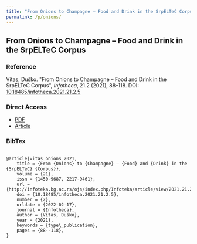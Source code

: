 ```yaml
---
title: "From Onions to Champagne – Food and Drink in the SrpELTeC Corpus"
permalink: /p/onions/
---
```


<meta name="citation_title" content="From Onions to Champagne – Food and Drink in the SrpELTeC Corpus">
<meta name="citation_author" content="Vitas Duško">
<meta name="citation_publication_date" content="2021">
<meta name="citation_journal_name" content="Infotheca - Journal for Digital Humanities">
<meta name="citattion_journal_issue" content="21.2">

## From Onions to Champagne – Food and Drink in the SrpELTeC Corpus

### Reference

Vitas, Duško. "From Onions to Champagne – Food and Drink in the SrpELTeC Corpus", _Infotheca_, 21.2 (2021), 88–118. DOI: [10.18485/infotheca.2021.21.2.5](https://doi.org/10.18485/infotheca.2021.21.2.5)

### Direct Access

- [PDF](https://github.com/distantreading/compendium/blob/main/f/onions.pdf)
- [Article](https://infoteka.bg.ac.rs/ojs/index.php/Infoteka/article/view/2021.21.2.5_en/249)

### BibTex

```

@article{vitas_onions_2021,
	title = {From {Onions} to {Champagne} – {Food} and {Drink} in the {SrpELTeC} {Corpus}},
	volume = {21},
	issn = {1450-9687, 2217-9461},
	url = {http://infoteka.bg.ac.rs/ojs/index.php/Infoteka/article/view/2021.21.2.5_en},
	doi = {10.18485/infotheca.2021.21.2.5},
	number = {2},
	urldate = {2022-02-17},
	journal = {Infotheca},
	author = {Vitas, Duško},
	year = {2021},
	keywords = {type\_publication},
	pages = {88--118},
}

```

<span class='Z3988' title='url_ver=Z39.88-2004&amp;ctx_ver=Z39.88-2004&amp;rfr_id=info%3Asid%2Fzotero.org%3A2&amp;rft_id=info%3Adoi%2F10.18485%2Finfotheca.2021.21.2.5&amp;rft_val_fmt=info%3Aofi%2Ffmt%3Akev%3Amtx%3Ajournal&amp;rft.genre=article&amp;rft.atitle=From%20Onions%20to%20Champagne%20%E2%80%93%20Food%20and%20Drink%20in%20the%20SrpELTeC%20Corpus&amp;rft.jtitle=Infotheca&amp;rft.stitle=Infotheca&amp;rft.volume=21&amp;rft.issue=2&amp;rft.aufirst=Du%C5%A1ko&amp;rft.aulast=Vitas&amp;rft.au=Du%C5%A1ko%20Vitas&amp;rft.date=2021&amp;rft.pages=88-118&amp;rft.spage=88&amp;rft.epage=118&amp;rft.issn=1450-9687%2C%202217-9461'></span>
